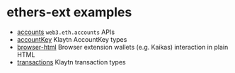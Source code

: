# ethers-ext examples

- [accounts](./accounts) `web3.eth.accounts` APIs
- [accountKey](./accountKey) Klaytn AccountKey types
- [browser-html](./browser-html) Browser extension wallets (e.g. Kaikas) interaction in plain HTML
- [transactions](./transactions) Klaytn transaction types
